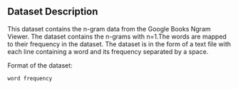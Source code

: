 ## Dataset Description

This dataset contains the n-gram data from the Google Books Ngram Viewer. The dataset contains the n-grams with n=1.The words are mapped to their frequency in the dataset. The dataset is in the form of a text file with each line containing a word and its frequency separated by a space.

Format of the dataset:

```
word frequency
```
